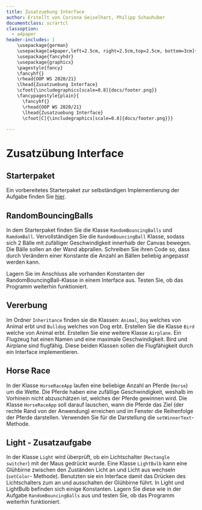 ```yaml
---
title: Zusatzuebung Interface
author: Erstellt von Corinna Geiselhart, Philipp Schauhuber
documentclass: scrartcl
classoption:
  - a4paper
header-includes: |
    \usepackage{german} 
    \usepackage[a4paper,left=2.5cm, right=2.5cm,top=2.5cm, bottom=3cm]{geometry}
    \usepackage{fancyhdr}
    \usepackage{graphicx}
    \pagestyle{fancy}
    \fancyhf{}
    \rhead{OOP WS 2020/21}
    \lhead{Zusatzuebung Interface}
    \cfoot{\includegraphics[scale=0.8]{docs/footer.png}}
    \fancypagestyle{plain}{
      \fancyhf{}
      \rhead{OOP WS 2020/21}
      \lhead{Zusatzuebung Interface}
      \cfoot[C]{\includegraphics[scale=0.8]{docs/footer.png}}}
      
---
```



# Zusatzübung Interface

## Starterpaket

Ein vorbereitetes Starterpaket zur selbständigen Implementierung der Aufgabe finden Sie [hier](https://github.com/OOP-Ubungen-WS2020-21/Zusatzuebung_Interface/archive/Starterpaket.zip).

## RandomBouncingBalls

In dem Starterpaket finden Sie die Klasse `RandomBouncingBalls` und `RamdomBall`. Vervollständigen Sie die `RandomBouncingBall` Klasse, sodass sich 2 Bälle mit zufälliger Geschwindigkeit innerhalb der Canvas bewegen. Die Bälle sollen an der Wand abprallen.
Schreiben Sie ihren Code so, dass durch Verändern einer Konstante die Anzahl an Bällen beliebig angepasst werden kann.

Lagern Sie im Anschluss alle vorhanden Konstanten der RandomBouncingBall-Klasse in einem Interface aus. Testen Sie, ob das Programm weiterhin funktioniert.


## Vererbung
Im Ordner `Inheritance` finden sie die Klassen: `Animal`, `Dog` welches von Animal erbt und `Bulldog` welches von Dog erbt. 
Erstellen Sie die Klasse `Bird` welche von Animal erbt. Erstellen Sie eine weitere Klasse `Airplane`. Ein Flugzeug hat einen Namen und eine maximale Geschwindigkeit. 
Bird und Airplane sind flugfähig. Diese beiden Klassen sollen die Flugfähigkeit durch ein Interface implementieren.

## Horse Race
In der Klasse `HorseRaceApp` laufen eine beliebige Anzahl an Pferde (`Horse`) um die Wette. Die Pferde haben eine zufällige Geschwindigkeit,  weshalb im Vorhinein nicht abzuschätzen ist, welches der Pferde gewinnen wird. 
Die Klasse `HorseRaceApp` soll darauf lauschen, wann die Pferde das Ziel (der rechte Rand von der Anwendung) erreichen und im Fenster die Reihenfolge der Pferde darstellen. Verwenden Sie für die Darstellung die `setWinnerText`- Methode.

## Light - Zusatzaufgabe
In der Klasse `Light` wird überprüft, ob ein Lichtschalter (`Rectangle switcher`) mit der Maus gedrückt wurde. Eine Klasse `LightBulb` kann eine Glühbirne zwischen den Zuständen Licht an und Licht aus wechseln (`setColor`- Methode). 
Benutzten sie ein Interface damit das Drücken des Lichtschalters zum an und ausschalten der Glühbirne führt.
In Light und LightBulb befinden sich einige Konstanten. Lagern Sie diese wie in der Aufgabe `RandomBouncingBalls` aus und testen Sie, ob das Programm weiterhin funktioniert.
